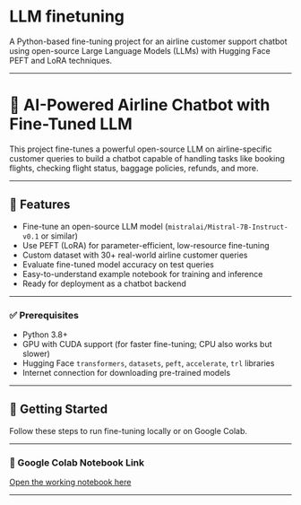 # LLM finetuning

A Python-based fine-tuning project for an airline customer support chatbot using open-source Large Language Models (LLMs) with Hugging Face PEFT and LoRA techniques.

---

# 🛫 AI-Powered Airline Chatbot with Fine-Tuned LLM

This project fine-tunes a powerful open-source LLM on airline-specific customer queries to build a chatbot capable of handling tasks like booking flights, checking flight status, baggage policies, refunds, and more.

---

## 📌 Features

- Fine-tune an open-source LLM model (`mistralai/Mistral-7B-Instruct-v0.1` or similar)
- Use PEFT (LoRA) for parameter-efficient, low-resource fine-tuning
- Custom dataset with 30+ real-world airline customer queries
- Evaluate fine-tuned model accuracy on test queries
- Easy-to-understand example notebook for training and inference
- Ready for deployment as a chatbot backend

---

### ✅ Prerequisites

- Python 3.8+
- GPU with CUDA support (for faster fine-tuning; CPU also works but slower)
- Hugging Face `transformers`, `datasets`, `peft`, `accelerate`, `trl` libraries
- Internet connection for downloading pre-trained models

---

## 🚀 Getting Started

Follow these steps to run fine-tuning locally or on Google Colab.

---

### 📌 Google Colab Notebook Link

[Open the working notebook here](https://colab.research.google.com/drive/1vSbJOiobMFaFeFkhbr1Dav77HKeD9qOi#scrollTo=TdaqPq0Y2JWy)

---
